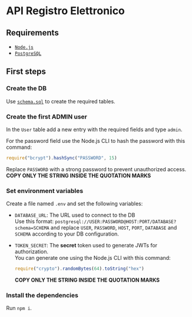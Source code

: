 # API Registro Elettronico

## Requirements
- [`Node.js`](https://nodejs.org/)
- [`PostgreSQL`](https://www.postgresql.org/)

## First steps

### Create the DB
Use [`schema.sql`](schema.sql) to create the required tables.

### Create the first ADMIN user
In the `User` table add a new entry with the required fields and type `admin`.

For the password field use the Node.js CLI to hash the password with this command:
```javascript
require("bcrypt").hashSync("PASSWORD", 15)
```
Replace `PASSWORD` with a strong password to prevent unauthorized access.\
__COPY ONLY THE STRING INSIDE THE QUOTATION MARKS__

### Set environment variables
Create a file named `.env` and set the following variables:

- `DATABASE_URL`:
    The URL used to connect to the DB\
    Use this format: `postgresql://USER:PASSWORD@HOST:PORT/DATABASE?schema=SCHEMA`
    and replace `USER`, `PASSWORD`, `HOST`, `PORT`, `DATABASE` and `SCHEMA` according to your DB configuration.

- `TOKEN_SECRET`:
    The **secret** token used to generate JWTs for authorization.\
    You can generate one using the Node.js CLI with this command:
    ```javascript
    require("crypto").randomBytes(64).toString("hex")
    ```
    __COPY ONLY THE STRING INSIDE THE QUOTATION MARKS__

### Install the dependencies
Run `npm i`.